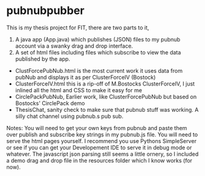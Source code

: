 # pubnubpubber

This is my thesis project for FIT, there are two parts to it, 
1. A java app (App.java) which publishes (JSON) files to my pubnub account via a swanky drag and drop interface.
2. A set of html files including files which subscribe to view the data published by the app.
  * ClustForcePubNub.html is the most current work it uses data from pubNub and displays it as per ClusterForceIV (Bostock)
  * ClusterForceIV.html this is a rip-off of M.Bostocks ClusterForceIV, I just inlined all the html and CSS to make it easy for me
  * CirclePackPubNub, Earlier work, like ClusterForcePubNub but based on Bostocks' CirclePack demo
  * ThesisChat, sanity check to make sure that pubnub stuff was working. A silly chat channel using pubnub.s pub sub.
  

Notes:
You will need to get your own keys from pubnub and paste them over publish and subscribe key strings in my pubnub.js file. You will need to serve the html pages yourself. I recommend you use Pythons SimpleServer or see if you can get your Developement IDE to serve it in debug mode or whatever. The javascript json parsing still seems a little ornery, so I included a demo drag and drop file in the resources folder which I know works (for now).
